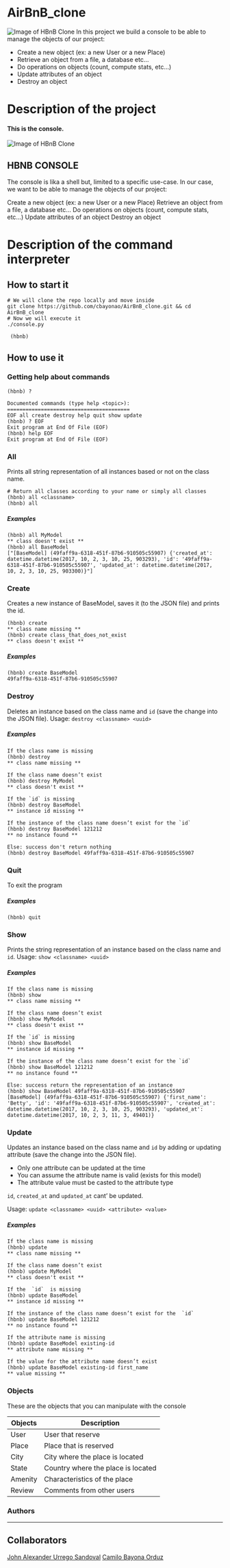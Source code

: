 # AirBnB_clone
![Image of HBnB Clone](https://github.com/cbayonao/AirBnB_clone/blob/master/hbnb_clone.png?raw=true)
In this project we build a console to be able to manage the objects of our project:

-   Create a new object (ex: a new User or a new Place)
-   Retrieve an object from a file, a database etc…
-   Do operations on objects (count, compute stats, etc…)
-   Update attributes of an object
-   Destroy an object


# Description of the project
#### This is the console.
![Image of HBnB Clone](https://github.com/cbayonao/AirBnB_clone/blob/master/consolo_diagram.png?raw=true)
## HBNB CONSOLE
The console is lika a shell but, limited to a specific use-case. In our case, we want to be able to manage the objects of our project:

Create a new object (ex: a new User or a new Place)
Retrieve an object from a file, a database etc…
Do operations on objects (count, compute stats, etc…)
Update attributes of an object
Destroy an object
# Description of the command interpreter

## How to start it
```
# We will clone the repo locally and move inside
git clone https://github.com/cbayonao/AirBnB_clone.git && cd AirBnB_clone
# Now we will execute it
./console.py
```
```
 (hbnb)
```
## How to use it
### Getting help about commands
```
(hbnb) ?

Documented commands (type help <topic>):
========================================
EOF all create destroy help quit show update
(hbnb) ? EOF
Exit program at End Of File (EOF)
(hbnb) help EOF
Exit program at End Of File (EOF)
```
### All
Prints all string representation of all instances based or not on the class name.
```
# Return all classes according to your name or simply all classes
(hbnb) all <classname>
(hbnb) all
```
##### Examples
```
(hbnb) all MyModel
** class doesn't exist **
(hbnb) all BaseModel
["[BaseModel] (49faff9a-6318-451f-87b6-910505c55907) {'created_at': datetime.datetime(2017, 10, 2, 3, 10, 25, 903293), 'id': '49faff9a-6318-451f-87b6-910505c55907', 'updated_at': datetime.datetime(2017, 10, 2, 3, 10, 25, 903300)}"]
```
### Create

Creates a new instance of BaseModel, saves it (to the JSON file) and prints the id.
```
(hbnb) create
** class name missing **
(hbnb) create class_that_does_not_exist
** class doesn't exist **
```
##### Examples
```
(hbnb) create BaseModel
49faff9a-6318-451f-87b6-910505c55907
```
### Destroy
Deletes an instance based on the class name and `id` (save the change into the JSON file).
Usage:
`destroy <classname> <uuid>`
##### Examples
```
If the class name is missing
(hbnb) destroy
** class name missing **

If the class name doesn’t exist
(hbnb) destroy MyModel
** class doesn't exist **

If the `id` is missing
(hbnb) destroy BaseModel
** instance id missing **

If the instance of the class name doesn’t exist for the `id`
(hbnb) destroy BaseModel 121212
** no instance found **

Else: success don't return nothing
(hbnb) destroy BaseModel 49faff9a-6318-451f-87b6-910505c55907
```
### Quit
To exit the program
##### Examples
```
(hbnb) quit
```
### Show
Prints the string representation of an instance based on the class name and `id`.
Usage:
`show <classname> <uuid>`
##### Examples
```
If the class name is missing
(hbnb) show
** class name missing **

If the class name doesn’t exist
(hbnb) show MyModel
** class doesn't exist **

If the `id` is missing
(hbnb) show BaseModel
** instance id missing **

If the instance of the class name doesn’t exist for the `id`
(hbnb) show BaseModel 121212
** no instance found **

Else: success return the representation of an instance
(hbnb) show BaseModel 49faff9a-6318-451f-87b6-910505c55907
[BaseModel] (49faff9a-6318-451f-87b6-910505c55907) {'first_name': 'Betty', 'id': '49faff9a-6318-451f-87b6-910505c55907', 'created_at': datetime.datetime(2017, 10, 2, 3, 10, 25, 903293), 'updated_at': datetime.datetime(2017, 10, 2, 3, 11, 3, 49401)}
```
### Update
Updates an instance based on the class name and `id` by adding or updating attribute (save the change into the JSON file).
-   Only one attribute can be updated at the time
-   You can assume the attribute name is valid (exists for this model)
-   The attribute value must be casted to the attribute type

`id`,  `created_at`  and  `updated_at`  cant’ be updated.

Usage:
`update <classname> <uuid> <attribute> <value>`
##### Examples
```
If the class name is missing
(hbnb) update
** class name missing **

If the class name doesn’t exist
(hbnb) update MyModel
** class doesn't exist **

If the  `id`  is missing
(hbnb) update BaseModel
** instance id missing **

If the instance of the class name doesn’t exist for the  `id`
(hbnb) update BaseModel 121212
** no instance found **

If the attribute name is missing
(hbnb) update BaseModel existing-id
** attribute name missing **

If the value for the attribute name doesn’t exist
(hbnb) update BaseModel existing-id first_name
** value missing **
```
### Objects
These are the objects that you can manipulate with the console

| Objects       | Description                    |
|----------------|-------------------------------|
|User              |User that reserve            |
|Place             |Place that is reserved       |
|City              |City where the place is located|
|State             |Country where the place is located|
|Amenity           |Characteristics of the place |
|Review            |Comments from other users    |


### Authors
---
## Collaborators
[John Alexander Urrego Sandoval](https://github.com/mateo-a)
[Camilo Bayona Orduz](https://www.bayona.me/)
